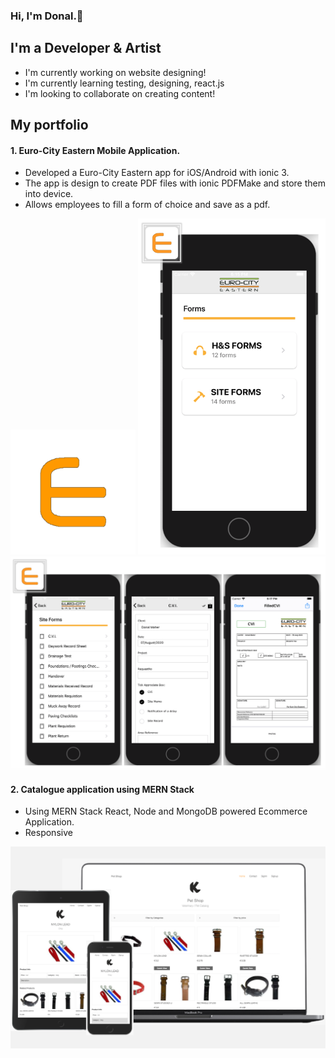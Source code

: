 ### Hi, I'm Donal.:wave: 

## I'm a Developer & Artist

* I'm currently working on website designing!
* I'm currently learning testing, designing, react.js
* I'm looking to collaborate on creating content!

## My portfolio

#### 1. Euro-City Eastern Mobile Application. 
  * Developed a Euro-City Eastern app for iOS/Android with ionic 3.
  * The app is design to create PDF files with ionic PDFMake and store them into device.
  * Allows employees to fill a form of choice and save as a pdf.
  
<img src="https://github.com/dpjm94/portfolio/blob/master/app/assets/images/icon.png" width="200">
<img src="https://github.com/dpjm94/portfolio/blob/master/app/assets/images/Screenshot%202020-08-07%20at%2018.49.32.png" width="300">
<img src="https://github.com/dpjm94/portfolio/blob/master/app/assets/images/Screenshot%202020-08-07%20at%2018.48.50.png" width="600">



#### 2. Catalogue application using MERN Stack
   * Using MERN Stack React, Node and MongoDB powered Ecommerce Application.
   * Responsive
   
 <img src="https://github.com/dpjm94/portfolio/blob/master/app/assets/images/petShopScreen.png" width="600">
   
